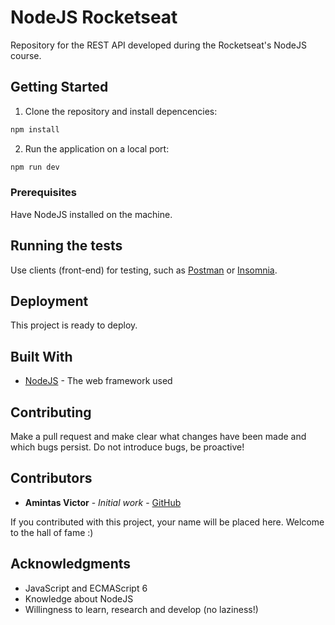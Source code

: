 # NodeJS Rocketseat

Repository for the REST API developed during the Rocketseat's NodeJS course.

## Getting Started
1. Clone the repository and install depencencies:
```bash
npm install
```
2. Run the application on a local port:
```bash
npm run dev
```

### Prerequisites
Have NodeJS installed on the machine.

## Running the tests
Use clients (front-end) for testing, such as [Postman](https://www.getpostman.com/) or [Insomnia](https://insomnia.rest/).

## Deployment
This project is ready to deploy.

## Built With
* [NodeJS](https://nodejs.org/en/) - The web framework used

## Contributing
Make a pull request and make clear what changes have been made and which bugs persist. Do not introduce bugs, be proactive!

## Contributors
* **Amintas Victor** - *Initial work* - [GitHub](https://github.com/amintasvrp)

 If you contributed with this project, your name will be placed here. Welcome to the hall of fame :)

## Acknowledgments
* JavaScript and ECMAScript 6
* Knowledge about NodeJS
* Willingness to learn, research and develop (no laziness!)


